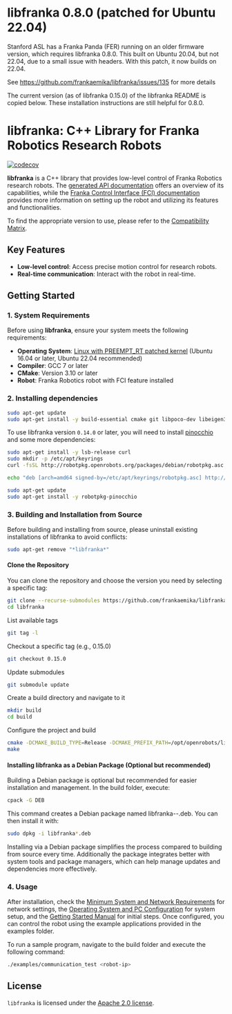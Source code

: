 # libfranka 0.8.0 (patched for Ubuntu 22.04)

Stanford ASL has a Franka Panda (FER) running on an older firmware version, which requires libfranka 0.8.0. This built on Ubuntu 20.04, but not 22.04, due to a small issue with headers. With this patch, it now builds on 22.04.

See https://github.com/frankaemika/libfranka/issues/135 for more details


The current version (as of libfranka 0.15.0) of the libfranka README is copied below. These installation instructions are still helpful for 0.8.0. 


# libfranka: C++ Library for Franka Robotics Research Robots

[![codecov][codecov-status]][codecov]

**libfranka** is a C++ library that provides low-level control of Franka Robotics research robots. The [generated API documentation][api-docs] offers an overview of its capabilities, while the [Franka Control Interface (FCI) documentation][fci-docs] provides more information on setting up the robot and utilizing its features and functionalities.

To find the appropriate version to use, please refer to the [Compatibility Matrix][compatibility-matrix].

## Key Features

- **Low-level control**: Access precise motion control for research robots.
- **Real-time communication**: Interact with the robot in real-time.

## Getting Started

### 1. System Requirements

Before using **libfranka**, ensure your system meets the following requirements:

- **Operating System**: [Linux with PREEMPT_RT patched kernel][real-time-kernel]  (Ubuntu 16.04 or later, Ubuntu 22.04 recommended)
- **Compiler**: GCC 7 or later
- **CMake**: Version 3.10 or later
- **Robot**: Franka Robotics robot with FCI feature installed

### 2. Installing dependencies

```bash
sudo apt-get update
sudo apt-get install -y build-essential cmake git libpoco-dev libeigen3-dev libfmt-dev
```

To use libfranka version `0.14.0` or later, you will need to install [pinocchio][stack-of-tasks] and some more dependencies:

```bash
sudo apt-get install -y lsb-release curl
sudo mkdir -p /etc/apt/keyrings
curl -fsSL http://robotpkg.openrobots.org/packages/debian/robotpkg.asc | sudo tee /etc/apt/keyrings/robotpkg.asc
```

```bash
echo "deb [arch=amd64 signed-by=/etc/apt/keyrings/robotpkg.asc] http://robotpkg.openrobots.org/packages/debian/pub $(lsb_release -cs) robotpkg" | sudo tee /etc/apt/sources.list.d/robotpkg.list
```

```bash
sudo apt-get update
sudo apt-get install -y robotpkg-pinocchio
```

### 3. Building and Installation from Source

Before building and installing from source, please uninstall existing installations of libfranka to avoid conflicts:

```bash
sudo apt-get remove "*libfranka*"
```

#### Clone the Repository

You can clone the repository and choose the version you need by selecting a specific tag:

```bash
git clone --recurse-submodules https://github.com/frankaemika/libfranka.git
cd libfranka
```

List available tags

```bash
git tag -l
```

Checkout a specific tag (e.g., 0.15.0)

```bash
git checkout 0.15.0
```

Update submodules

```bash
git submodule update
```

Create a build directory and navigate to it

```bash
mkdir build
cd build
```

Configure the project and build

```bash
cmake -DCMAKE_BUILD_TYPE=Release -DCMAKE_PREFIX_PATH=/opt/openrobots/lib/cmake -DBUILD_TESTS=OFF ..
make
```

#### Installing libfranka as a Debian Package (Optional but recommended)

Building a Debian package is optional but recommended for easier installation and management. In the build folder, execute:

```bash
cpack -G DEB
```

This command creates a Debian package named libfranka-<version>-<architecture>.deb. You can then install it with:

```bash
sudo dpkg -i libfranka*.deb
```

Installing via a Debian package simplifies the process compared to building from source every time. Additionally the package integrates better with system tools and package managers, which can help manage updates and dependencies more effectively.

### 4. Usage

After installation, check the [Minimum System and Network Requirements][requirements] for network settings, the [Operating System and PC Configuration][real-time-kernel] for system setup, and the [Getting Started Manual][getting-started] for initial steps. Once configured, you can control the robot using the example applications provided in the examples folder.

To run a sample program, navigate to the build folder and execute the following command:

```bash
./examples/communication_test <robot-ip> 
```

## License

`libfranka` is licensed under the [Apache 2.0 license][apache-2.0].

[stack-of-tasks]: https://stack-of-tasks.github.io/pinocchio/download.html
[real-time-kernel]: https://frankaemika.github.io/docs/installation_linux.html#setting-up-the-real-time-kernel
[requirements]: https://frankaemika.github.io/docs/requirements.html
[getting-started]: https://frankaemika.github.io/docs/getting_started.html#
[compatibility-matrix]: https://frankaemika.github.io/docs/compatibility.html
[apache-2.0]: https://www.apache.org/licenses/LICENSE-2.0.html
[api-docs]: https://frankaemika.github.io/libfranka/0.15.0
[fci-docs]: https://frankaemika.github.io/docs
[codecov-status]: https://codecov.io/gh/frankaemika/libfranka/branch/master/graph/badge.svg
[codecov]: https://codecov.io/gh/frankaemika/libfranka
